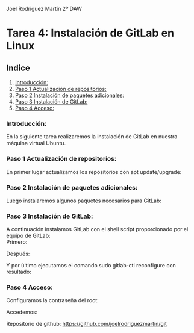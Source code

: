 Joel Rodriguez Martín
2º DAW

# Tarea 4: Instalación de GitLab en Linux  

## Indice  
1. [Introducción:](#introduccion)  
2. [Paso 1 Actualización de repositorios:](#paso1)  	
3. [Paso 2 Instalación de paquetes adicionales:](#paso2)  	
4. [Paso 3 Instalación de GitLab:](#paso2)	  
5. [Paso 4 Acceso:](#paso2)	  


### Introducción:<a name="introduccion"></a>  
En la siguiente tarea realizaremos la instalación de GitLab en nuestra máquina virtual Ubuntu.  

### Paso 1 Actualización de repositorios:<a name="paso1"></a>  
En primer lugar actualizamos los repositorios con apt update/upgrade:  


### Paso 2 Instalación de paquetes adicionales:<a name="paso2"></a>  
Luego instalaremos algunos paquetes necesarios para GitLab:  


### Paso 3 Instalación de GitLab:<a name="paso3"></a>  
A continuación instalamos GitLab con el shell script proporcionado por el equipo de GitLab:  
Primero:  




Después:   


Y por último ejecutamos el comando sudo gitlab-ctl reconfigure con resultado: 



### Paso 4 Acceso:<a name="paso4"></a>  
Configuramos la contraseña del root: 

Accedemos: 



Repositorio de github: https://github.com/joelrodriguezmartin/git
